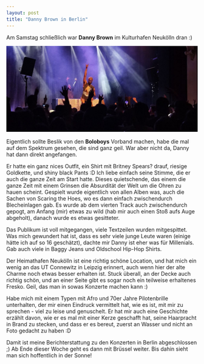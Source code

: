 ```yaml
---
layout: post
title: "Danny Brown in Berlin"
---
```


Am Samstag schließlich war **Danny Brown** im Kulturhafen Neukölln dran :)

![Danny Brown](/images/2024-05-11-danny-brown/danny-brown.jpg)

Eigentlich sollte Beslik von den **Boloboys** Vorband machen, habe die mal auf dem Spektrum gesehen, die sind ganz geil. War aber nicht da, Danny hat dann direkt angefangen.

Er hatte ein ganz nices Outfit, ein Shirt mit Britney Spears? drauf, riesige Goldkette, und shiny black Pants :D Ich liebe einfach seine Stimme, die er auch die ganze Zeit am Start hatte. Dieses quietschende, das einem die ganze Zeit mit einem Grinsen die Absurdität der Welt um die Ohren zu hauen scheint. Gespielt wurde eigentlich von allen Alben was, auch die Sachen von Scaring the Hoes, wo es dann einfach zwischendurch Blecheinlagen gab. Es wurde ab dem vierten Track auch zwischendurch gepogt, am Anfang (mir) etwas zu wild (hab mir auch einen Stoß aufs Auge abgeholt), danach wurde es etwas gesitteter. 

Das Publikum ist voll mitgegangen, viele Textzeilen wurden mitgespittet. Was mich gewundert hat ist, dass es sehr viele junge Leute waren (einige hätte ich auf so 16 geschätzt), dachte mir Danny ist eher was für Millenials. Gab auch viele in Baggy Jeans und Oldschool Hip-Hop Shirts.

Der Heimathafen Neukölln ist eine richtig schöne Location, und hat mich ein wenig an das UT Connewitz in Leipzig erinnert, auch wenn hier der alte Charme noch etwas besser erhalten ist. Stuck überall, an der Decke auch richtig schön, und an einer Seite gibt es sogar noch ein teilweise erhaltenes Fresko. Geil, das man in sowas Konzerte machen kann :)

Habe mich mit einem Typen mit Afro und 70er Jahre Pilotenbrille unterhalten, der mir einen Eindruck vermittelt hat, wie es ist, mit mir zu sprechen - viel zu leise und genuschelt. Er hat mir auch eine Geschichte erzählt davon, wie er es mal mit einer Kerze geschafft hat, seine Haarpracht in Brand zu stecken, und dass er es bereut, zuerst an Wasser und nicht an Foto gedacht zu haben :D

Damit ist meine Berichterstattung zu den Konzerten in Berlin abgeschlossen ;) Ab Ende dieser Woche geht es dann mit Brüssel weiter. Bis dahin sieht man sich hoffentlich in der Sonne!